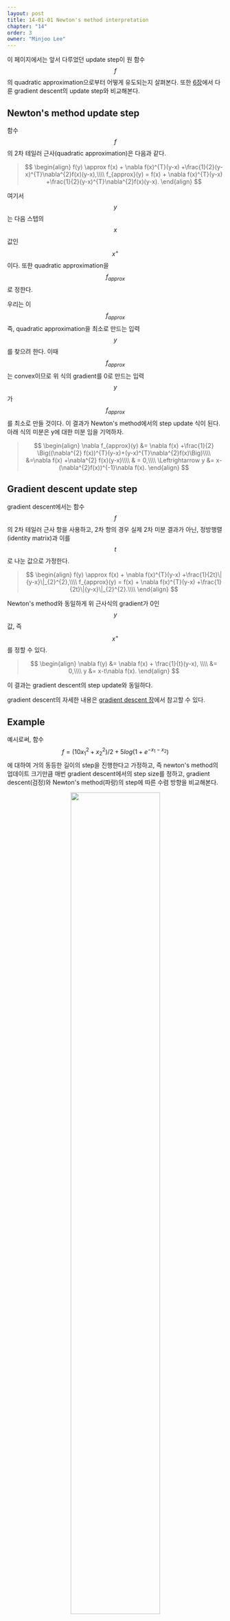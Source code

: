 ```yaml
---
layout: post
title: 14-01-01 Newton's method interpretation
chapter: "14"
order: 3
owner: "Minjoo Lee"
---
```

<script type="text/x-mathjax-config">
MathJax.Hub.Config({
    displayAlign: "center"
});
</script>

이 페이지에서는 앞서 다루었던 update step이 원 함수 $$f$$의 quadratic approximation으로부터 어떻게 유도되는지 살펴본다. 또한 [6장](https://wikidocs.net/18083)에서 다룬 gradient descent의 update step와 비교해본다.

## Newton's method update step
함수 $$f$$의 2차 테일러 근사(quadratic approximation)은 다음과 같다.

>$$
>\begin{align}
>f(y)	\approx f(x) + \nabla f(x)^{T}(y-x) +\frac{1}{2}(y-x)^{T}\nabla^{2}f(x)(y-x),\\\\
>f_{approx}(y)	= f(x) + \nabla f(x)^{T}(y-x) +\frac{1}{2}(y-x)^{T}\nabla^{2}f(x)(y-x).
>\end{align}
>$$

여기서 $$y$$는 다음 스텝의 $$x$$ 값인 $$x^{+}$$이다. 또한 quadratic approximation을 $$f_{approx}$$로 정한다.

우리는 이 $$f_{approx}$$ 즉, quadratic approximation을 최소로 만드는 입력 $$y$$를 찾으려 한다. 이때 $$f_{approx}$$는 convex이므로 위 식의 gradient를 0로 만드는 입력 $$y$$가 $$f_{approx}$$를 최소로 만들 것이다. 이 결과가 Newton's method에서의 step update 식이 된다. 아래 식의 미분은 y에 대한 미분 임을 기억하자.

>$$
>\begin{align}
>\nabla f_{approx}(y)	&= \nabla f(x) +\frac{1}{2} \Big((\nabla^{2} f(x))^{T}(y-x)+(y-x)^{T}\nabla^{2}f(x)\Big)\\\\
>&=\nabla f(x) +\nabla^{2} f(x)(y-x)\\\\
>& = 0,\\\\
>\Leftrightarrow y &= x-(\nabla^{2}f(x))^{-1}\nabla f(x).
>\end{align}
>$$

## Gradient descent update step
gradient descent에서는 함수 $$f$$의 2차 테일러 근사 항을 사용하고, 2차 항의 경우 실제 2차 미분 결과가 아닌, 정방행렬(identity matrix)과 이를 $$t$$로 나눈 값으로 가정한다.

>$$
>\begin{align}
>f(y)	\approx f(x) + \nabla f(x)^{T}(y-x) +\frac{1}{2t}\|{y-x}\|_{2}^{2},\\\\
>f_{approx}(y)	= f(x) + \nabla f(x)^{T}(y-x) +\frac{1}{2t}\|{y-x}\|_{2}^{2}.\\\\
>\end{align}
>$$

Newton's method와 동일하게 위 근사식의 gradient가 0인 $$y$$값, 즉 $$x^{+}$$를 정할 수 있다.
>$$
>\begin{align}
>\nabla f(y) &= \nabla f(x) + \frac{1}{t}(y-x), \\\\
> &= 0,\\\\
>y &= x-t\nabla f(x).
>\end{align}
>$$

이 결과는 gradient descent의 step update와 동일하다.

gradient descent의 자세한 내용은 [gradient descent 장](https://wikidocs.net/18084)에서 참고할 수 있다.

## Example
예시로써, 함수 $$f = (10x_{1}^{2}+x_{2}^{2})/2+5log(1+e^{-x_{1}-x_{2}})$$에 대하여 거의 동등한 길이의 step을 진행한다고 가정하고, 즉 newton's method의 업데이트 크기만큼 매번 gradient descent에서의 step size를 정하고, gradient descent(검정)와 Newton's method(파랑)의 step에 따른 수렴 방향을 비교해본다.

<figure class="image" style="align: center;">
<p align="center">
 <img src="https://wikidocs.net/images/page/21331/gd.JPG" alt="" width="70%" height="70%">
 <figcaption style="text-align: center;">[Fig 1] Comparison between gradient descent(black) and Newton's method(blue)[3]</figcaption>
</p>
</figure>

Fig 1에서도 알 수 있다시피, gradient descent는 2차 미분 항을 정방행렬에 상수가 곱해진 값으로 가정하고 gradient를 계산하기 때문에, 등고선(contour)의 접선 방향에 수직하게(perpendicular) 수렴함을 확인할 수 있고, Newton's method에 비해 느린 수렴 속도를 보인다. 이 후의 나머지 장에서는 Newton's method의 성질과 특징, 수렴성, 예시 등을 다룬다.
